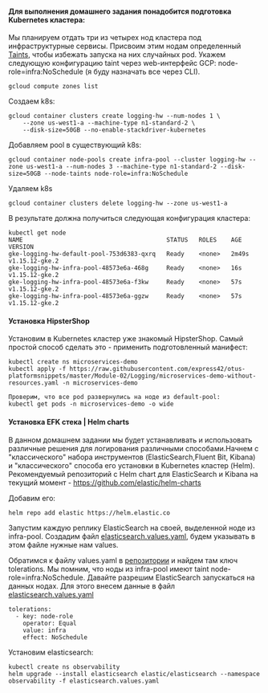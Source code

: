 #### Для выполнения домашнего задания понадобится подготовка Kubernetes кластера:
Мы планируем отдать три из четырех нод кластера под инфраструктурные сервисы. Присвоим этим нодам определенный [Taints](https://kubernetes.io/docs/concepts/scheduling-eviction/taint-and-toleration/), чтобы избежать запуска на них случайных pod. Укажем следующую конфигурацию taint через web-интерфейс GCP: node-role=infra:NoSchedule (я буду назначать все через CLI).

```
gcloud compute zones list 
```

Создаем k8s: 
```
gcloud container clusters create logging-hw --num-nodes 1 \
    --zone us-west1-a --machine-type n1-standard-2 \
    --disk-size=50GB --no-enable-stackdriver-kubernetes
``` 
Добавляем pool в существующий k8s: 
```
gcloud container node-pools create infra-pool --cluster logging-hw --zone us-west1-a --num-nodes 3 --machine-type n1-standard-2 --disk-size=50GB --node-taints node-role=infra:NoSchedule
```

Удаляем k8s
```
gcloud container clusters delete logging-hw --zone us-west1-a
```
В результате должна получиться следующая конфигурация кластера:
```
kubectl get node
NAME                                        STATUS   ROLES    AGE     VERSION
gke-logging-hw-default-pool-753d6383-qxrq   Ready    <none>   2m49s   v1.15.12-gke.2
gke-logging-hw-infra-pool-48573e6a-468g     Ready    <none>   16s     v1.15.12-gke.2
gke-logging-hw-infra-pool-48573e6a-f3kw     Ready    <none>   57s     v1.15.12-gke.2
gke-logging-hw-infra-pool-48573e6a-ggzw     Ready    <none>   57s     v1.15.12-gke.2
```
#### Установка HipsterShop
Установим в Kubernetes кластер уже знакомый HipsterShop. Самый простой способ сделать это - применить подготовленный манифест: 
```
kubectl create ns microservices-demo
kubectl apply -f https://raw.githubusercontent.com/express42/otus-platformsnippets/master/Module-02/Logging/microservices-demo-without-resources.yaml -n microservices-demo

Проверим, что все pod развернулись на ноде из default-pool:
kubectl get pods -n microservices-demo -o wide
```

#### Установка EFK стека | Helm charts
В данном домашнем задании мы будет устанавливать и использовать различные решения для логирования различными способами.Начнем с "классического" набора инструментов (ElasticSearch,Fluent Bit, Kibana) и "классического" способа его установки в Kubernetes кластер (Helm).
Рекомендуемый репозиторий с Helm chart для ElasticSearch и Kibana на текущий момент - https://github.com/elastic/helm-charts

Добавим его:
```
helm repo add elastic https://helm.elastic.co
```
Запустим каждую реплику ElasticSearch на своей, выделенной ноде из infra-pool. Создадим файл [elasticsearch.values.yaml](https://github.com/otus-kuber-2020-07/LinarNadyrov_platform/blob/kubernetes-logging/kubernetes-logging/elasticsearch.values.yaml), будем указывать в этом файле нужные нам values.


Обратимся к файлу values.yaml в [репозитории](https://github.com/elastic/helm-charts/tree/master/elasticsearch) и найдем там ключ tolerations. Мы помним, что ноды из infra-pool имеют taint node-role=infra:NoSchedule. Давайте разрешим
ElasticSearch запускаться на данных нодах. Для этого внесем данные в файл [elasticsearch.values.yaml](https://github.com/otus-kuber-2020-07/LinarNadyrov_platform/blob/kubernetes-logging/kubernetes-logging/elasticsearch.values.yaml)

```
tolerations:
  - key: node-role
    operator: Equal
    value: infra
    effect: NoSchedule
```
Установим elasticsearch:
```
kubectl create ns observability
helm upgrade --install elasticsearch elastic/elasticsearch --namespace observability -f elasticsearch.values.yaml
```